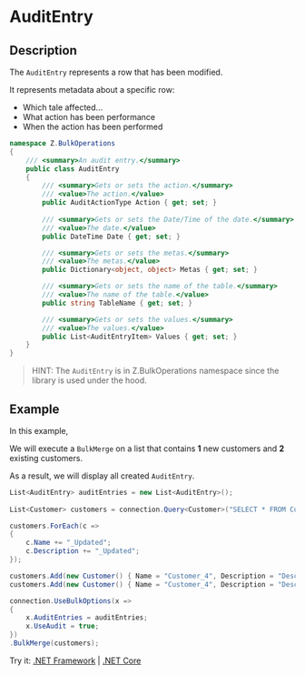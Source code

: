 # AuditEntry

## Description

The `AuditEntry` represents a row that has been modified.

It represents metadata about a specific row:
- Which tale affected...
- What action has been performance
- When the action has been performed

```csharp
namespace Z.BulkOperations
{
    /// <summary>An audit entry.</summary>
    public class AuditEntry
    {
        /// <summary>Gets or sets the action.</summary>
        /// <value>The action.</value>
        public AuditActionType Action { get; set; }
        
        /// <summary>Gets or sets the Date/Time of the date.</summary>
        /// <value>The date.</value>
        public DateTime Date { get; set; }

        /// <summary>Gets or sets the metas.</summary>
        /// <value>The metas.</value>
        public Dictionary<object, object> Metas { get; set; }

        /// <summary>Gets or sets the name of the table.</summary>
        /// <value>The name of the table.</value>
        public string TableName { get; set; }

        /// <summary>Gets or sets the values.</summary>
        /// <value>The values.</value>
        public List<AuditEntryItem> Values { get; set; }
    }
}
```

> HINT: The `AuditEntry` is in Z.BulkOperations namespace since the library is used under the hood.

## Example

In this example,

We will execute a `BulkMerge` on a list that contains **1** new customers and **2** existing customers.

As a result, we will display all created `AuditEntry`.

```csharp
List<AuditEntry> auditEntries = new List<AuditEntry>();
        
List<Customer> customers = connection.Query<Customer>("SELECT * FROM Customers").ToList();

customers.ForEach(c => 
{
    c.Name += "_Updated";
    c.Description += "_Updated";
});

customers.Add(new Customer() { Name = "Customer_4", Description = "Description for Customer 4", IsActive = true });
customers.Add(new Customer() { Name = "Customer_4", Description = "Description for Customer 4", IsActive = true });

connection.UseBulkOptions(x =>
{
    x.AuditEntries = auditEntries;
    x.UseAudit = true;
})
.BulkMerge(customers);
```

Try it: [.NET Framework](https://dotnetfiddle.net/UJg7Cr) | [.NET Core](https://dotnetfiddle.net/Zz2EcH)
